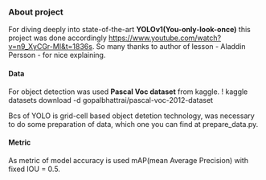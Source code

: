 ### About project
For diving deeply into state-of-the-art **YOLOv1(You-only-look-once)** this project was done accordingly https://www.youtube.com/watch?v=n9_XyCGr-MI&t=1836s.
So many thanks to author of lesson - Aladdin Persson - for nice explaining.

#### Data
For object detection was used **Pascal Voc dataset** from kaggle. 
! kaggle datasets download -d gopalbhattrai/pascal-voc-2012-dataset

Bcs of YOLO is grid-cell based object detetion technology, was necessary to do some preparation of data, which one you can find at prepare_data.py.   

#### Metric
As metric of model accuracy is used mAP(mean Average Precision) with fixed IOU = 0.5.

